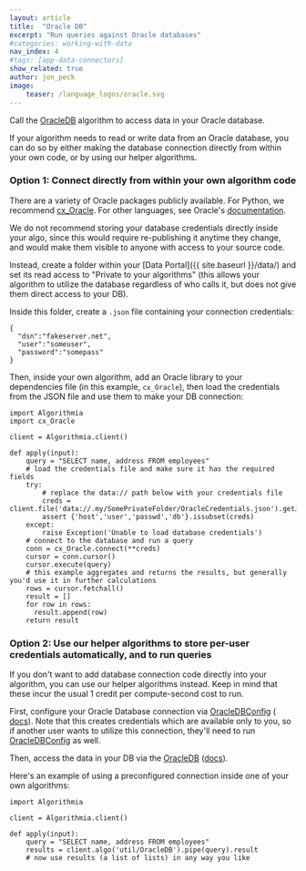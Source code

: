 ```yaml
---
layout: article
title:  "Oracle DB"
excerpt: "Run queries against Oracle databases"
#categories: working-with-data
nav_index: 4
#tags: [app-data-connectors]
show_related: true
author: jon_peck
image:
    teaser: /language_logos/oracle.svg 
---
```


Call the <a href="{{ site.baseurl }}/../algorithms/util/OracleDB/">OracleDB</a> algorithm to access data in your Oracle database.


If your algorithm needs to read or write data from an Oracle database, you can do so by either making the database connection directly from within your own code, or by using our helper algorithms.

### Option 1: Connect directly from within your own algorithm code

There are a variety of Oracle packages publicly available. For Python, we recommend [cx_Oracle](https://cx-oracle.readthedocs.io/en/latest/module.html). For other languages, see Oracle's [documentation](https://www.oracle.com/technetwork/database/database-technologies/scripting-languages/cloud-3080568.html).

We do not recommend storing your database credentials directly inside your algo, since this would require re-publishing it anytime they change, and would make them visible to anyone with access to your source code.

Instead, create a folder within your [Data Portal]({{ site.baseurl }}/data/) and set its read access to "Private to your algorithms" (this allows your algorithm to utilize the database regardless of who calls it, but does not give them direct access to your DB).

Inside this folder, create a `.json` file containing your connection credentials:
```
{
  "dsn":"fakeserver.net",
  "user":"someuser",
  "password":"somepass"
} 
```

Then, inside your own algorithm, add an Oracle library to your dependencies file (in this example, `cx_Oracle`), then load the credentials from the JSON file and use them to make your DB connection:

```
import Algorithmia
import cx_Oracle

client = Algorithmia.client()

def apply(input):
    query = "SELECT name, address FROM employees"
    # load the credentials file and make sure it has the required fields
    try:
        # replace the data:// path below with your credentials file
        creds = client.file('data://.my/SomePrivateFolder/OracleCredentials.json').getJson()
        assert {'host','user','passwd','db'}.issubset(creds)
    except:
        raise Exception('Unable to load database credentials')
    # connect to the database and run a query
    conn = cx_Oracle.connect(**creds)
    cursor = conn.cursor()
    cursor.execute(query)
    # this example aggregates and returns the results, but generally you'd use it in further calculations
    rows = cursor.fetchall()
    result = []
    for row in rows:
      result.append(row)
    return result

```

### Option 2: Use our helper algorithms to store per-user credentials automatically, and to run queries

If you don't want to add database connection code directly into your algorithm, you can use our helper algorithms instead. Keep in mind that these incur the usual 1 credit per compute-second cost to run.

First, configure your Oracle Database connection via <a href="{{ site.baseurl }}/../algorithms/util/OracleDBConfig/">OracleDBConfig</a> ( <a href="{{ site.baseurl }}/../algorithms/util/OracleDBConfig/docs">docs</a>). Note that this creates credentials which are available only to you, so if another user wants to utilize this connection, they'll need to run <a href="{{ site.baseurl }}/../algorithms/util/OracleDBConfig/">OracleDBConfig</a> as well.

Then, access the data in your DB via the <a href="{{ site.baseurl }}/../algorithms/util/OracleDB/">OracleDB</a> (<a href="{{ site.baseurl }}/../algorithms/util/OracleDB/docs">docs</a>).

Here's an example of using a preconfigured connection inside one of your own algorithms:

```
import Algorithmia

client = Algorithmia.client()

def apply(input):
    query = "SELECT name, address FROM employees"
    results = client.algo('util/OracleDB').pipe(query).result
    # now use results (a list of lists) in any way you like
```
